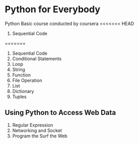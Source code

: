 Python for Everybody
====================
Python Basic course conducted by coursera
<<<<<<< HEAD
 1. Sequential Code

=======

 1. Sequential Code
 2. Conditional Statements
 3. Loop
 4. String
 5. Function
 6. File Operation
 7. List
 8. Dictionary
 9. Tuples

 ## Using Python to Access Web Data

 1. Regular Expression
 2. Networking and Socket
 3. Program the Surf the Web
 
